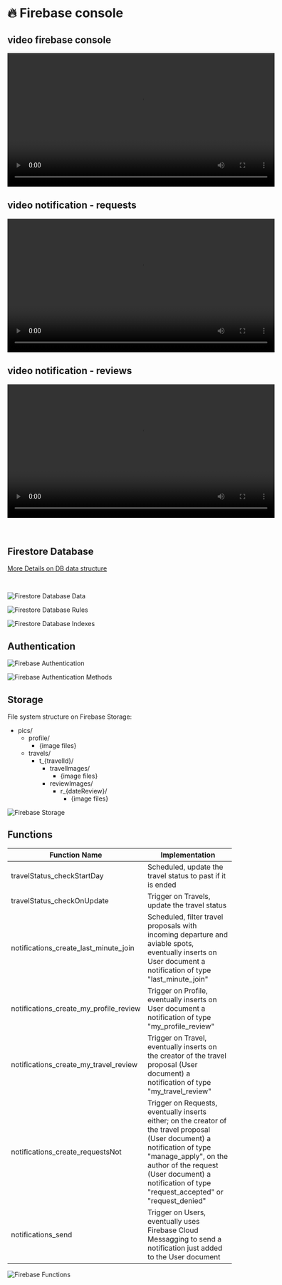 # 🔥 Firebase console


## video firebase console

<video width="600" controls>
  <source src="./assets/video_firebase.mp4" type="video/mp4">
</video>
<br>


## video notification - requests

<video width="600" controls>
  <source src="./assets/video_notifications_apply-accepts.mp4" type="video/mp4">
</video>
<br>


## video notification - reviews

<video width="600" controls>
  <source src="./assets/video_notifications_reviews.mp4" type="video/mp4">
</video>
<br>
<br>
<br>




## Firestore Database

[More Details on DB data structure](./Firestore_DB_structure.md)

<br>

![Firestore Database Data](./assets/firebase_db_data.png "Firestore Database Data")

![Firestore Database Rules](./assets/firebase_db_rules.png "Firestore Database Rules")

![Firestore Database Indexes](./assets/firebase_db_indexes.png "Firestore Database Indexes")


## Authentication


![Firebase Authentication](./assets/firebase_auth.png "Firebase Authentication")


![Firebase Authentication Methods](./assets/firebase_auth_method.png "Firebase Authentication Methods")

## Storage


File system structure on Firebase Storage:

- pics/
  - profile/
    - {image files}
  - travels/
    - t_{travelId}/
      - travelImages/
        - {image files}
      - reviewImages/
        - r_{dateReview}/
          - {image files}


![Firebase Storage](./assets/firebase_storage_files.png "Firebase Storage")

## Functions

| Function Name                          | Implementation  |
|----------------------------------------|-----------------|
| travelStatus_checkStartDay             | Scheduled, update the travel status to past if it is ended |
| travelStatus_checkOnUpdate             | Trigger on Travels, update the travel status  |
| notifications_create_last_minute_join  | Scheduled, filter travel proposals with incoming departure and aviable spots, eventually inserts on User document a notification of type "last_minute_join" |
| notifications_create_my_profile_review | Trigger on Profile, eventually inserts on User document a notification of type "my_profile_review" |
| notifications_create_my_travel_review  | Trigger on Travel, eventually inserts on the creator of the travel proposal (User document) a notification of type "my_travel_review"  |
| notifications_create_requestsNot       | Trigger on Requests, eventually inserts either; on the creator of the travel proposal (User document) a notification of type "manage_apply", on the author of the request (User document) a notification of type "request_accepted" or "request_denied"   |
| notifications_send                     | Trigger on Users, eventually uses Firebase Cloud Messagging to send a notification just added to the User document |

![Firebase Functions](./assets/firebase_functions.png "Firebase Functions")
